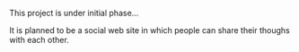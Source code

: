 This project is under initial phase...

It is planned to be a social web site in which people can share their thoughs with each other.
